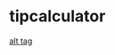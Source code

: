 tipcalculator
=============

[alt tag](https://github.com/kristinafrost/tipcalculator/blob/master/screen1.png)

